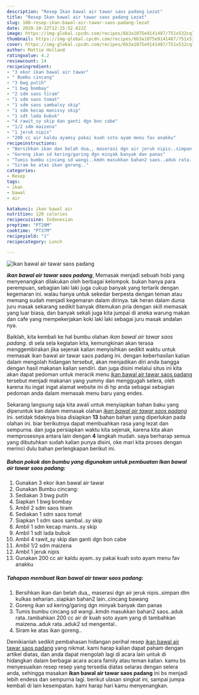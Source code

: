```yaml
---
description: "Resep Ikan bawal air tawar saos padang Lezat"
title: "Resep Ikan bawal air tawar saos padang Lezat"
slug: 108-resep-ikan-bawal-air-tawar-saos-padang-lezat
date: 2020-10-22T12:15:52.622Z
image: https://img-global.cpcdn.com/recipes/6b3a1075e9141487/751x532cq70/ikan-bawal-air-tawar-saos-padang-foto-resep-utama.jpg
thumbnail: https://img-global.cpcdn.com/recipes/6b3a1075e9141487/751x532cq70/ikan-bawal-air-tawar-saos-padang-foto-resep-utama.jpg
cover: https://img-global.cpcdn.com/recipes/6b3a1075e9141487/751x532cq70/ikan-bawal-air-tawar-saos-padang-foto-resep-utama.jpg
author: Mattie Holland
ratingvalue: 4.2
reviewcount: 14
recipeingredient:
- "3 ekor ikan bawal air tawar"
- " Bumbu cincang"
- "3 bwg putih"
- "1 bwg bombay"
- "2 sdm saos tiram"
- "1 sdm saos tomat"
- "1 sdm saos sambalsy skip"
- "1 sdm kecap manissy skip"
- "1 sdt lada bubuk"
- "4 rawit_sy skip dan ganti dgn bon cabe"
- "1/2 sdm maizena"
- "1 jeruk nipis"
- "200 cc air kaldu ayamsy pakai kuah soto ayam menu fav anakku"
recipeinstructions:
- "Bersihkan ikan dan belah dua,, maserasi dgn air jeruk nipis..simpan dlm kulkas seharian..siapkan bahan2 lain..cincang bawang"
- "Goreng ikan sd kering/garing dgn minyak banyak dan panas"
- "Tumis bumbu cincang sd wangi..kmdn masukkan bahan2 saos..aduk rata..tambahkan 200 cc air dr kuah soto ayam yang di tambahkan maizena..aduk rata..aduk2 sd mengental.."
- "Siram ke atas ikan goreng.."
categories:
- Resep
tags:
- ikan
- bawal
- air

katakunci: ikan bawal air 
nutrition: 120 calories
recipecuisine: Indonesian
preptime: "PT20M"
cooktime: "PT37M"
recipeyield: "1"
recipecategory: Lunch

---
```



![Ikan bawal air tawar saos padang](https://img-global.cpcdn.com/recipes/6b3a1075e9141487/751x532cq70/ikan-bawal-air-tawar-saos-padang-foto-resep-utama.jpg)

<b><i>ikan bawal air tawar saos padang</i></b>, Memasak menjadi sebuah hobi yang menyenangkan dilakukan oleh berbagai kelompok. bukan hanya para perempuan, sebagian laki laki juga cukup banyak yang tertarik dengan kegemaran ini. walau hanya untuk sekedar berpesta dengan teman atau memang sudah menjadi kegemaran dalam dirinya. tak heran dalam dunia juru masak sekarang sedikit banyak ditemukan pria dengan skill memasak yang luar biasa, dan banyak sekali juga kita jumpai di aneka warung makan dan cafe yang mempekerjakan koki laki laki sebagai juru masak andalan nya.

Baiklah, kita kembali ke hal bumbu olahan <i>ikan bawal air tawar saos padang</i>. di sela sela kegiatan kita, kemungkinan akan terasa menggembirakan jika sejenak kalian menyisihkan sedikit waktu untuk memasak ikan bawal air tawar saos padang ini. dengan keberhasilan kalian dalam mengolah hidangan tersebut, akan menjadikan diri anda bangga dengan hasil makanan kalian sendiri. dan juga disini melalui situs ini kita akan dapat pedoman untuk meracik menu <u>ikan bawal air tawar saos padang</u> tersebut menjadi makanan yang yummy dan menggugah selera, oleh karena itu ingat ingat alamat website ini di hp anda sebagai sebagian pedoman anda dalam memasak menu baru yang endes.




Sekarang langsung saja kita awali untuk menyiapkan bahan baku yang diperuntuk kan dalam memasak olahan <u><i>ikan bawal air tawar saos padang</i></u> ini. setidak tidaknya bisa disiapkan <b>13</b> bahan bahan yang diperlukan pada olahan ini. biar berikutnya dapat membuahkan rasa yang lezat dan sempurna. dan juga persiapkan waktu kita sejenak, karena kita akan memprosesnya antara lain dengan <b>4</b> langkah mudah. saya berharap semua yang dibutuhkan sudah kalian punya disini, oke mari kita proses dengan merinci dulu bahan perlengkapan berikut ini.

<!--inarticleads1-->

##### Bahan pokok dan bumbu yang digunakan untuk pembuatan Ikan bawal air tawar saos padang:

1. Gunakan 3 ekor ikan bawal air tawar
1. Gunakan  Bumbu cincang:
1. Sediakan 3 bwg putih
1. Siapkan 1 bwg bombay
1. Ambil 2 sdm saos tiram
1. Sediakan 1 sdm saos tomat
1. Siapkan 1 sdm saos sambal..sy skip
1. Ambil 1 sdm kecap manis..sy skip
1. Ambil 1 sdt lada bubuk
1. Ambil 4 rawit_sy skip dan ganti dgn bon cabe
1. Ambil 1/2 sdm maizena
1. Ambil 1 jeruk nipis
1. Gunakan 200 cc air kaldu ayam..sy pakai kuah soto ayam menu fav anakku




<!--inarticleads2-->

##### Tahapan membuat Ikan bawal air tawar saos padang:

1. Bersihkan ikan dan belah dua,, maserasi dgn air jeruk nipis..simpan dlm kulkas seharian..siapkan bahan2 lain..cincang bawang
1. Goreng ikan sd kering/garing dgn minyak banyak dan panas
1. Tumis bumbu cincang sd wangi..kmdn masukkan bahan2 saos..aduk rata..tambahkan 200 cc air dr kuah soto ayam yang di tambahkan maizena..aduk rata..aduk2 sd mengental..
1. Siram ke atas ikan goreng..




Demikianlah sedikit pembahasan hidangan perihal resep <u>ikan bawal air tawar saos padang</u> yang nikmat. kami harap kalian dapat paham dengan artikel diatas, dan anda dapat mengolah lagi di acara lain untuk di hidangkan dalam berbagai acara acara family atau teman kalian. kamu bs menyesuaikan resep resep yang tersedia diatas selaras dengan selera anda, sehingga masakan <b>ikan bawal air tawar saos padang</b> ini bs menjadi lebih endess dan sempurna lagi. berikut ulasan singkat ini, sampai jumpa kembali di lain kesempatan. kami harap hari kamu menyenangkan.
